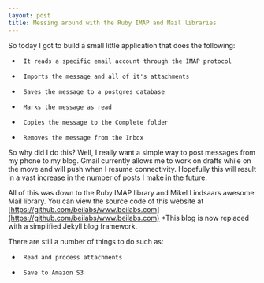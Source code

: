 ```yaml
---
layout: post
title: Messing around with the Ruby IMAP and Mail libraries
---
```


So today I got to build a small little application that does the following:

*      It reads a specific email account through the IMAP protocol
*      Imports the message and all of it's attachments
*      Saves the message to a postgres database
*      Marks the message as read
*      Copies the message to the Complete folder
*      Removes the message from the Inbox


So why did I do this? Well, I really want a simple way to post messages from my phone to my blog.  Gmail currently allows me to work on drafts while on the move and will push when I resume connectivity.  Hopefully this will result in a vast increase in the number of posts I make in the future.

All of this was down to the Ruby IMAP library and Mikel Lindsaars awesome Mail library.  You can view the source code of this website at [https://github.com/beilabs/www.beilabs.com](https://github.com/beilabs/www.beilabs.com) *This blog is now replaced with a simplified Jekyll blog framework.

There are still a number of things to do such as:

*      Read and process attachments
*      Save to Amazon S3

